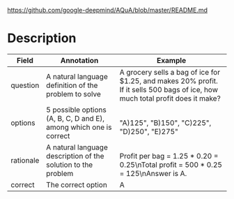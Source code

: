 https://github.com/google-deepmind/AQuA/blob/master/README.md

# Description

| Field     | Annotation                                                        | Example                                                                                                                            |
| --------- | ----------------------------------------------------------------- | ---------------------------------------------------------------------------------------------------------------------------------- |
| question  | A natural language definition of the problem to solve             | A grocery sells a bag of ice for $1.25, and makes 20% profit. If it sells 500 bags of ice, how much total profit does it make?<br> |
| options   | 5 possible options (A, B, C, D and E), among which one is correct | <br>"A)125", "B)150", "C)225", "D)250", "E)275"<br>                                                                                |
| rationale | A natural language description of the solution to the problem     | <br>Profit per bag = 1.25 * 0.20 = 0.25\nTotal profit = 500 * 0.25 = 125\nAnswer is A.                                             |
| correct   | The correct option                                                | A                                                                                                                                  |
